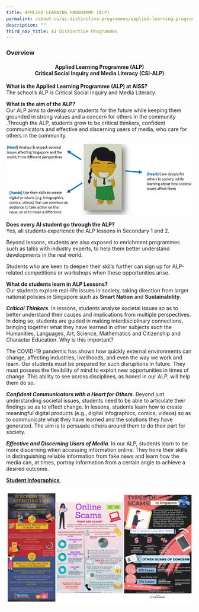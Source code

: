 ```yaml
---
title: APPLIED LEARNING PROGRAMME (ALP)
permalink: /about-us/ai-distinctive-programmes/applied-learning-programme-alp
description: ""
third_nav_title: AI Distinctive Programmes
---
```

<h3>Overview</h3>
<h4 style="text-align: center;"><strong>Applied Learning Programme (ALP)</strong><br><strong>Critical Social Inquiry and Media Literacy (CSI-ALP)</strong></h4>
<p style="text-align: left;"><strong>What is the Applied Learning Programme (ALP) at AISS?<br /></strong>The school&rsquo;s ALP is Critical Social Inquiry and Media Literacy.&nbsp;</h4>
<p><strong>What is the aim of the ALP?<br /></strong>Our ALP aims to develop our students for the future while keeping them grounded in strong values and a concern for others in the community .Through the ALP, students grow to be critical thinkers, confident communicators and effective and discerning users of media, who care for others in the community.</p>
<img src="/images/alp1.jpg">
<p><strong>Does every AI student go through the ALP?<br /></strong>Yes, all students experience the ALP lessons in Secondary 1 and 2.</p>
<p>Beyond lessons, students are also exposed to enrichment programmes such as talks with industry experts, to help them better understand developments in the real world.</p>
<p>Students who are keen to deepen their skills further can sign up for ALP-related competitions or workshops when these opportunities arise.&nbsp;</p>
<p><strong>What do students learn in ALP Lessons?&nbsp;<br /></strong>Our students explore real-life issues in society, taking direction from larger national policies in Singapore such as&nbsp;<strong>Smart Nation</strong>&nbsp;and&nbsp;<strong>Sustainability</strong>.</p>
<p><strong><em>Critical Thinkers</em></strong>. In lessons, students analyse societal issues so as to better understand their causes and implications from multiple perspectives. In doing so, students are guided in making interdisciplinary connections, bringing together what they have learned in other subjects such the Humanities, Languages, Art, Science, Mathematics and Citizenship and Character Education. Why is this important?</p>
<p>The COVID-19 pandemic has shown how quickly external environments can change, affecting industries, livelihoods, and even the way we work and learn. Our students must be prepared for such disruptions in future. They must possess the flexibility of mind to exploit new opportunities in times of change. This ability to see across disciplines, as honed in our ALP, will help them do so.</p>
<p><strong><em>Confident Communicators with a Heart for Others</em></strong>. Beyond just understanding societal issues, students need to be able to articulate their findings so as to effect change. In lessons, students learn how to create meaningful digital products (e.g., digital infographics, comics, videos) so as to communicate what they have learned and the solutions they have generated. The aim is to persuade others around them to do their part for society.</p>
<p><strong><em>Effective and Discerning Users of Media</em></strong>. In our ALP, students learn to be more discerning when accessing information online. They hone their skills in distinguishing reliable information from fake news and learn how the media can, at times, portray information from a certain angle to achieve a desired outcome.</p>
<p><strong><u>Student Infographics&nbsp;</u></strong></p>
<img src="/images/alp2.png">